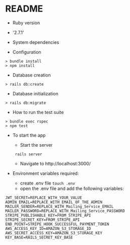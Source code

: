 # README

- Ruby version

* '2.7.1'

- System dependencies

- Configuration

```
> bundle install
> npm install
```

- Database creation

```
> rails db:create
```

- Database initialization

```
> rails db:migrate
```

- How to run the test suite

```
> bundle exec rspec
> npm test
```

- To start the app

  - Start the server

  ```
   rails server
  ```

  - Navigate to http://localhost:3000/

- Environment variables required:
  - create .env file `touch .env`
  - open the .env file and add the following variables:

```
JWT_SECRET=REPLACE_WITH_YOUR_VALUE
ADMIN_EMAIL=REPLACE_WITH_EMAIL_OF_THE_ADMIN
MAILER_SENDER=REPLACE_WITH_Mailing_Service_EMAIL
MAILER_PASSWORD=REPLACE_WITH_Mailing_Service_PASSWORD
STRIPE_PUBLISHABLE_KEY=FROM_STRIPE_API
STRIPE_SECRET_KEY=FROM_STRIPE_API
END_POINT=STRIPE_HOOK_SUCCESSFUL_PAYMENT_TOKEN
AWS_ACCESS_KEY_ID=AMAZON_S3_STORAGE_ID
AWS_SECRET_ACCESS_KEY=AMAZON_S3_STORAGE_KEY
KEY_BASE=RAILS_SECRET_KEY_BASE
```
